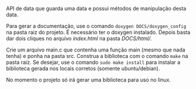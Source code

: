 API de data que guarda uma data e possui métodos de manipulação desta data.

Para gerar a documentação, use o comando `doxygen DOCS/doxygen_config` na pasta raiz do projeto. É necessário ter o doxygen instalado. Depois basta dar dois cliques no arquivo *index.html* na pasta *DOCS/html/*.

Crie um arquivo main.c que contenha uma função main (mesmo que nada tenha) e ponha na pasta src. Construa a biblioteca com o comando `make` na pasta raiz. Se desejar, use o comando `sudo make install` para instalar a biblioteca gerada nos locais corretos (somente ubuntu/debian).

No momento o projeto só irá gerar uma biblioteca para uso no linux.

